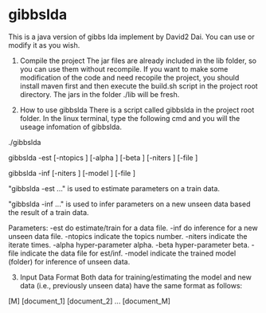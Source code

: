 gibbslda
========

This is a java version of gibbs lda implement by David2 Dai.
You can use or modify it as you wish.

1. Compile the project 
The jar files are already included in the lib folder, so you can use them 
without recompile. 
If you want to make some modification of the code and need recopile the 
project, you should install maven first and then execute the build.sh script
in the project root directory. The jars in the folder ./lib will be fresh.

2. How to use gibbslda
There is a script called gibbslda in the project root folder. In the linux terminal,
type the following cmd and you will the useage infomation of gibbslda.
    
./gibbslda

gibbslda -est [-ntopics <int>] [-alpha <float>] [-beta <float>] 
    [-niters <int>] [-file <string>]

gibbslda -inf [-niters <int>] [-model <string>] [-file <string>]

"gibbslda -est ..." is used to estimate parameters on a train data.

"gibbslda -inf ..." is used to infer parameters on a new unseen data based the 
result of a train data.

Parameters:
-est            do estimate/train for a data file.
-inf            do inference for a new unseen data file.
-ntopics        indicate the topics number.
-niters         indicate the iterate times.
-alpha          hyper-parameter alpha.
-beta           hyper-parameter beta.
-file           indicate the data file for est/inf.
-model          indicate the trained model (folder) for inference of unseen data.

3. Input Data Format
Both data for training/estimating the model and new data (i.e., previously 
unseen data) have the same format as follows:

[M]
[document_1]
[document_2]
...
[document_M]
